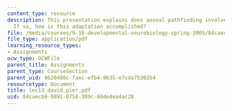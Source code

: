 ```yaml
---
content_type: resource
description: This presentation explains does axonal pathfinding involve adaptation?
  If so, how is this adaptation accomplished?
file: /media/courses/9-18-developmental-neurobiology-spring-2005/84caecb998910758309c60de4ea4ac28_lec13_david_pier.pdf
file_type: application/pdf
learning_resource_types:
- Assignments
ocw_type: OCWFile
parent_title: Assignments
parent_type: CourseSection
parent_uid: 0620498c-faec-efb4-9635-e7cda75302b4
resourcetype: Document
title: lec13_david_pier.pdf
uid: 84caecb9-9891-0758-309c-60de4ea4ac28
---
```

